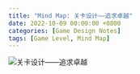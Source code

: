 ```yaml
---
title: "Mind Map: 关卡设计——追求卓越"
date: 2022-10-09 00:00:00 +0800
categories: [Game Design Notes]
tags: [Game Level, Mind Map]
---
```


![关卡设计——追求卓越](/assets/img/GameDesignNotes/MindMaps/Level.png)